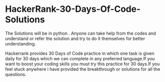 # HackerRank-30-Days-Of-Code-Solutions
The Solutions will be in python . Anyone can take help from the codes and understand or refer the solution and try to do it themselves for better understanding.

Hackerrank provides 30 Days of Code practice in which one task is given daily for 30 days which we can complete in any preferred language.If you want to boost your coding skills you must try this practice for 30 days.If you feel stuck anywhere i have provided the breakthrough or solutions for all the questions.
